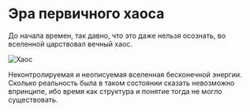 # Эра первичного хаоса
До начала времен, так давно, что это даже нельзя осознать, во вселенной царствовал вечный хаос. 

![Хаос]()

Неконтролируемая и неописуемая вселенная бесконечной энергии. 
Сколько реальность была в таком состоянии сказать невозможно впринципе, ибо время как структура и понятие тогда не могло существовать.
